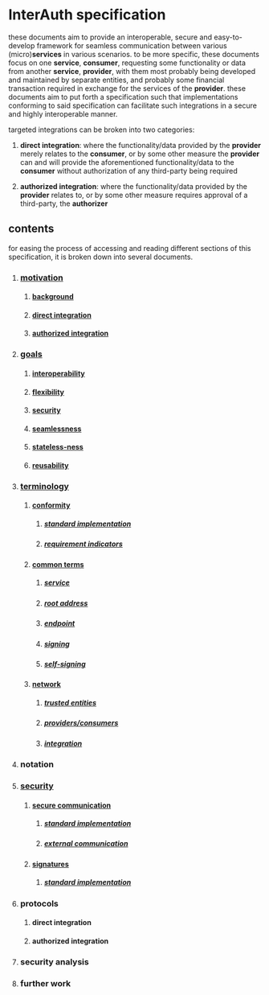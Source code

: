# InterAuth specification

these documents aim to provide an interoperable, secure and easy-to-develop framework for seamless communication between various (micro)**services** in various scenarios. to be more specific, these documents focus on one **service**, **consumer**, requesting some functionality or data from another **service**, **provider**, with them most probably being developed and maintained by separate entities, and probably some financial transaction required in exchange for the services of the **provider**. these documents aim to put forth a specification such that implementations conforming to said specification can facilitate such integrations in a secure and highly interoperable manner.

targeted integrations can be broken into two categories:

1. **direct integration**: where the functionality/data provided by the **provider** merely relates to the **consumer**, or by some other measure the **provider** can and will provide the aforementioned functionality/data to the **consumer** without authorization of any third-party being required

1. **authorized integration**: where the functionality/data provided by the **provider** relates to, or by some other measure requires approval of a third-party, the **authorizer**

## contents

for easing the process of accessing and reading different sections of this specification, it is broken down into several documents.


1. ### [motivation](MOTIVATION.md)
    1. #### [background](MOTIVATION.md#background)
    1. #### [direct integration](MOTIVATION.md#direct-integration)
    1. #### [authorized integration](MOTIVATION.md#authorized-integration)
1. ### [goals](GOALS.md)
    1. #### [interoperability](GOALS.md#interoperability)
    1. #### [flexibility](GOALS.md#flexibility)
    1. #### [security](GOALS.md#security)
    1. #### [seamlessness](GOALS.md#seamlessness)
    1. #### [stateless-ness](GOALS.md#stateless-ness)
    1. #### [reusability](GOALS.md#reusability)
1. ### [terminology](TERMINOLOGY.md)
    1. #### [conformity](TERMINOLOGY.md#conformity)
        1. ##### [standard implementation](TERMINOLOGY.md#standard-implementation)
        1. ##### [requirement indicators](TERMINOLOGY.md#requirement-indicators)
    1. #### [common terms](TERMINOLOGY.md#common-terms)
        1. ##### [service](TERMINOLOGY.md#service)
        1. ##### [root address](TERMINOLOGY.md#root-address)
        1. ##### [endpoint](TERMINOLOGY.md#endpoint)
        1. ##### [signing](TERMINOLOGY.md#signing)
        1. ##### [self-signing](TERMINOLOGY.md#self-signing)
    1. #### [network](TERMINOLOGY.md#network)
        1. ##### [trusted entities](TERMINOLOGY.md#trusted-entities)
        1. ##### [providers/consumers](TERMINOLOGY.md#providersconsumers)
        1. ##### [integration](TERMINOLOGY.md#integration)
1. ### notation
1. ### [security](SECURITY.md)
    1. #### [secure communication](SECURITY.md#secure-communication)
        1. ##### [standard implementation](SECURITY.md#standard-implementation)
        1. ##### [external communication](SECURITY.md#external-communication)
    1. #### [signatures](SECURITY.md#signatures)
        1. ##### [standard implementation](SECURITY.md#standard-implementation-1)
1. ### protocols
    1. #### direct integration
    1. #### authorized integration
1. ### security analysis
1. ### further work
